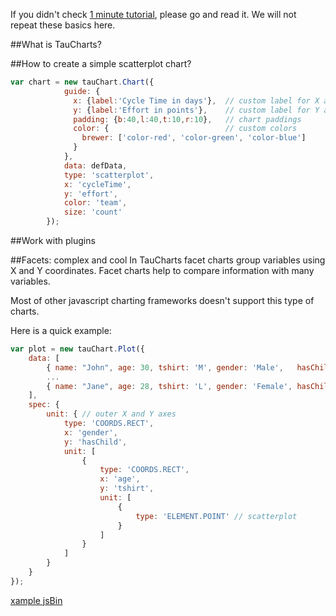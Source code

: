 If you didn't check [1 minute tutorial](1min), please go and read it. We will not repeat these basics here.

##What is TauCharts?

##How to create a simple scatterplot chart?

```javascript
var chart = new tauChart.Chart({
            guide: {
              x: {label:'Cycle Time in days'},  // custom label for X axis
              y: {label:'Effort in points'},    // custom label for Y axis
              padding: {b:40,l:40,t:10,r:10},   // chart paddings
              color: {                          // custom colors
                brewer: ['color-red', 'color-green', 'color-blue']
              }
            },
            data: defData,
            type: 'scatterplot',
            x: 'cycleTime',
            y: 'effort',
            color: 'team',
            size: 'count'
        });
```

##Work with plugins

##Facets: complex and cool
In TauCharts facet charts group variables using X and Y coordinates. Facet charts help to compare information with many variables.

Most of other javascript charting frameworks doesn't support this type of charts.

Here is a quick example:


```javascript
var plot = new tauChart.Plot({
    data: [
        { name: "John", age: 30, tshirt: 'M', gender: 'Male',   hasChild: true  },
        ...
        { name: "Jane", age: 28, tshirt: 'L', gender: 'Female', hasChild: true }
    ],
    spec: {
        unit: { // outer X and Y axes
            type: 'COORDS.RECT',
            x: 'gender',
            y: 'hasChild',
            unit: [
                {
                    type: 'COORDS.RECT',
                    x: 'age',
                    y: 'tshirt',
                    unit: [
                        {
                            type: 'ELEMENT.POINT' // scatterplot
                        }
                    ]
                }
            ]
        }
    }
});
```


[xample jsBin](http://jsbin.com/wuyujeroxo/1/embed?output&height=500px)
